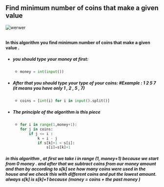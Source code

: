 ## Find minimum number of coins that make a given value
![werwer](https://github.com/mohammad-hasan-shahroodi/coins/assets/140893151/1578e7be-b284-41ae-8fb8-8cb7b262056b)
######
#### In this algorithm you find minimum number of coins that make a given value .
- ##### you should type your money at first:
  - ```python
    money = int(input())
    ```
- ##### After that you should type your type of your coins: #Example : 1 2 5 7 (it means you have only 1 , 2 , 5 , 7)
  - ```python
    coins = [int(i) for i in input().split()]
    ```
- ##### The principle of the algorithm is this piece
  - ```python
    for i in range(1,money+1):
    for j in coins:
        if j <= i :
            k = i - j
            if s[k]+1 < s[i]:
                s[i]=s[k]+1
    ```
##### in this algorithm , at first we take i in range (1, money+1) because we start from 0 money . and after that we subtract coins from our money amount and than by according to s[k] see how many coins were used in the house and we check this with different coins and put the lowest amount. always s[k] is s[k]+1 because (money = coins + the past money )
